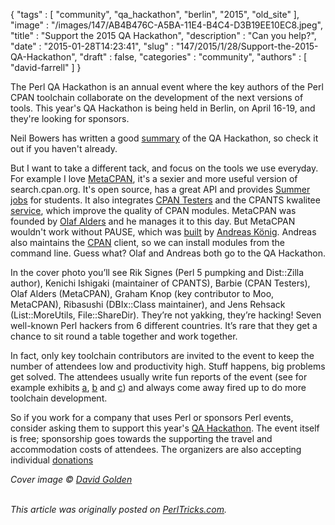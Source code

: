 {
   "tags" : [
      "community",
      "qa_hackathon",
      "berlin",
      "2015",
      "old_site"
   ],
   "image" : "/images/147/AB4B476C-A5BA-11E4-B4C4-D3B19EE10EC8.jpeg",
   "title" : "Support the 2015 QA Hackathon",
   "description" : "Can you help?",
   "date" : "2015-01-28T14:23:41",
   "slug" : "147/2015/1/28/Support-the-2015-QA-Hackathon",
   "draft" : false,
   "categories" : "community",
   "authors" : [
      "david-farrell"
   ]
}


The Perl QA Hackathon is an annual event where the key authors of the Perl CPAN toolchain collaborate on the development of the next versions of tools. This year's QA Hackathon is being held in Berlin, on April 16-19, and they're looking for sponsors.

Neil Bowers has written a good [summary](http://blogs.perl.org/users/neilb/2015/01/the-perl-qa-hackathon-2015.html) of the QA Hackathon, so check it out if you haven't already.

But I want to take a different tack, and focus on the tools we use everyday. For example I love [MetaCPAN](https://metacpan.org/), it's a sexier and more useful version of search.cpan.org. It's open source, has a great API and provides [Summer jobs](http://blogs.perl.org/users/olaf_alders/2014/03/metacpan-is-hiring.html) for students. It also integrates [CPAN Testers](cpantesters.org) and the CPANTS kwalitee [service](cpants.cpanauthors.org/), which improve the quality of CPAN modules. MetaCPAN was founded by [Olaf Alders](https://metacpan.org/author/OALDERS/) and he manages it to this day. But MetaCPAN wouldn't work without PAUSE, which was [built](http://cpan.io/ref/history.html) by [Andreas König](https://metacpan.org/author/ANDK/). Andreas also maintains the [CPAN](https://metacpan.org/pod/CPAN) client, so we can install modules from the command line. Guess what? Olaf and Andreas both go to the QA Hackathon.

In the cover photo you’ll see Rik Signes (Perl 5 pumpking and Dist::Zilla author), Kenichi Ishigaki (maintainer of CPANTS), Barbie (CPAN Testers), Olaf Alders (MetaCPAN), Graham Knop (key contributor to Moo, MetaCPAN), Ribasushi (DBIx::Class maintainer), and Jens Rehsack (List::MoreUtils, File::ShareDir). They’re not yakking, they’re hacking! Seven well-known Perl hackers from 6 different countries. It’s rare that they get a chance to sit round a table together and work together.

In fact, only key toolchain contributors are invited to the event to keep the number of attendees low and productivity high. Stuff happens, big problems get solved. The attendees usually write fun reports of the event (see for example exhibits [a](http://www.dagolden.com/index.php/2341/perl-qa-hackathon-2014-report/), [b](http://rjbs.manxome.org/rubric/entry/2040) and [c](http://neilb.org/2014/03/17/qah2014.html)) and always come away fired up to do more toolchain development.

So if you work for a company that uses Perl or sponsors Perl events, consider asking them to support this year's [QA Hackathon](http://act.qa-hackathon.org/qa2015/sponsors.html). The event itself is free; sponsorship goes towards the supporting the travel and accommodation costs of attendees. The organizers are also accepting individual [donations](http://act.qa-hackathon.org/qa2015/donate.html)

*Cover image © [David Golden](http://www.dagolden.com/)*

\
*This article was originally posted on [PerlTricks.com](http://perltricks.com).*
